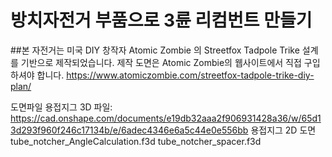 # 방치자전거 부품으로 3륜 리컴번트 만들기

##본 자전거는 미국 DIY 창작자 Atomic Zombie 의 Streetfox Tadpole Trike 설계를 기반으로 제작되었습니다. 
제작 도면은 Atomic Zombie의 웹사이트에서 직접 구입하셔야 합니다. 
https://www.atomiczombie.com/streetfox-tadpole-trike-diy-plan/


도면파일
용접지그 3D 파일: https://cad.onshape.com/documents/e19db32aaa2f906931428a36/w/65d13d293f960f246c17134b/e/6adec4346e6a5c44e0e556bb
용접지그 2D 도면
tube_notcher_AngleCalculation.f3d 
tube_notcher_spacer.f3d

